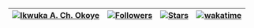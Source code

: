 | [![Ikwuka A. Ch. Okoye](https://img.shields.io/badge/SSE-IKWUKA%20A.%20CH.%20OKOYE-orange)](#) | [![Followers](https://img.shields.io/github/followers/ikwuka)](#) | [![Stars](https://img.shields.io/github/stars/ikwuka?label=Profile%20Stars&logo=Profile%20stars&logoColor=b)](#) | [![wakatime](https://wakatime.com/badge/user/b966d580-886e-4e11-93b7-373d37cd292b.svg)](https://wakatime.com/@b966d580-886e-4e11-93b7-373d37cd292b) |
--| --| --| --|
